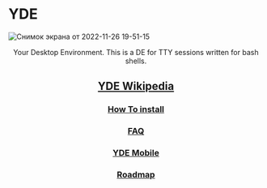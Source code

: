 # YDE
![Снимок экрана от 2022-11-26 19-51-15](https://user-images.githubusercontent.com/71694426/204099960-36536af7-6010-4bf1-93e2-3343c06c5c04.png)
<p align="center">
Your Desktop Environment. This is a DE for TTY sessions written for bash shells.
</p>

## [<p align="center">YDE Wikipedia</p>](https://github.com/Russanandres/YDE/wiki)
### [<p align="center">How To install</p>](https://github.com/Russanandres/YDE/wiki/How-to-install)
### [<p align="center">FAQ</p>](https://github.com/Russanandres/YDE/wiki/Questions-And-Answers-(FAQ))
### [<p align="center">YDE Mobile</p>](https://github.com/Russanandres/YDE/wiki/Your-Desktop-Environment-Mobile)
### [<p align="center">Roadmap</p>](https://github.com/Russanandres/YDE/wiki/RoadMap)
